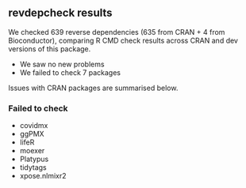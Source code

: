 ## revdepcheck results

We checked 639 reverse dependencies (635 from CRAN + 4 from Bioconductor), comparing R CMD check results across CRAN and dev versions of this package.

 * We saw no new problems
 * We failed to check 7 packages

Issues with CRAN packages are summarised below.

### Failed to check

* covidmx
* ggPMX
* lifeR
* moexer
* Platypus
* tidytags
* xpose.nlmixr2
